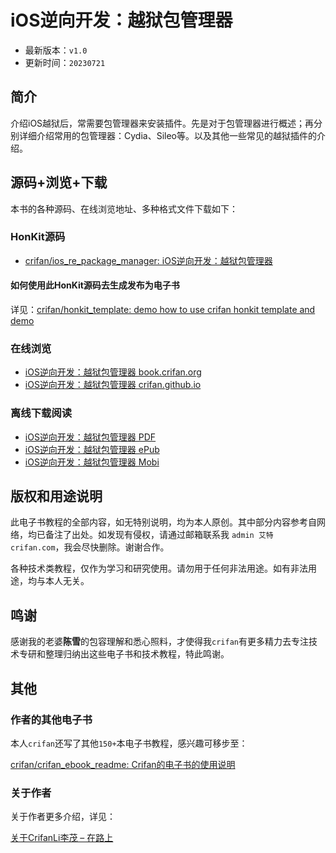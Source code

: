 # iOS逆向开发：越狱包管理器

* 最新版本：`v1.0`
* 更新时间：`20230721`

## 简介

介绍iOS越狱后，常需要包管理器来安装插件。先是对于包管理器进行概述；再分别详细介绍常用的包管理器：Cydia、Sileo等。以及其他一些常见的越狱插件的介绍。

## 源码+浏览+下载

本书的各种源码、在线浏览地址、多种格式文件下载如下：

### HonKit源码

* [crifan/ios_re_package_manager: iOS逆向开发：越狱包管理器](https://github.com/crifan/ios_re_package_manager)

#### 如何使用此HonKit源码去生成发布为电子书

详见：[crifan/honkit_template: demo how to use crifan honkit template and demo](https://github.com/crifan/honkit_template)

### 在线浏览

* [iOS逆向开发：越狱包管理器 book.crifan.org](https://book.crifan.org/books/ios_re_package_manager/website/)
* [iOS逆向开发：越狱包管理器 crifan.github.io](https://crifan.github.io/ios_re_package_manager/website/)

### 离线下载阅读

* [iOS逆向开发：越狱包管理器 PDF](https://book.crifan.org/books/ios_re_package_manager/pdf/ios_re_package_manager.pdf)
* [iOS逆向开发：越狱包管理器 ePub](https://book.crifan.org/books/ios_re_package_manager/epub/ios_re_package_manager.epub)
* [iOS逆向开发：越狱包管理器 Mobi](https://book.crifan.org/books/ios_re_package_manager/mobi/ios_re_package_manager.mobi)

## 版权和用途说明

此电子书教程的全部内容，如无特别说明，均为本人原创。其中部分内容参考自网络，均已备注了出处。如发现有侵权，请通过邮箱联系我 `admin 艾特 crifan.com`，我会尽快删除。谢谢合作。

各种技术类教程，仅作为学习和研究使用。请勿用于任何非法用途。如有非法用途，均与本人无关。

## 鸣谢

感谢我的老婆**陈雪**的包容理解和悉心照料，才使得我`crifan`有更多精力去专注技术专研和整理归纳出这些电子书和技术教程，特此鸣谢。

## 其他

### 作者的其他电子书

本人`crifan`还写了其他`150+`本电子书教程，感兴趣可移步至：

[crifan/crifan_ebook_readme: Crifan的电子书的使用说明](https://github.com/crifan/crifan_ebook_readme)

### 关于作者

关于作者更多介绍，详见：

[关于CrifanLi李茂 – 在路上](https://www.crifan.org/about/)
